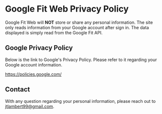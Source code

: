 # Google Fit Web Privacy Policy

Google Fit Web will **NOT** store or share any personal information. The site only reads information from your Google account after sign in. The data displayed is simply read from the Google Fit API.

## Google Privacy Policy

Below is the link to Google's Privacy Policy. Please refer to it regarding your Google account information.

https://policies.google.com/

## Contact

With any question regarding your personal information, please reach out to jtlambert99@gmail.com. 